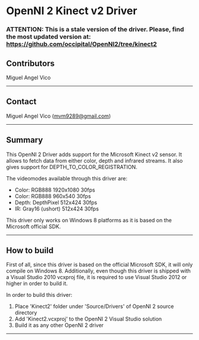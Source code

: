 # OpenNI 2 Kinect v2 Driver #



### ATTENTION: This is a stale version of the driver. Please, find the most updated version at: https://github.com/occipital/OpenNI2/tree/kinect2 ###



## Contributors ##

Miguel Angel Vico

---------------------------------------------------------------------------------------------------

## Contact ##

Miguel Angel Vico (mvm9289@gmail.com)

---------------------------------------------------------------------------------------------------

## Summary ##

This OpenNI 2 Driver adds support for the Microsoft Kinect v2 sensor. It allows to fetch data from
either color, depth and infrared streams. It also gives support for DEPTH_TO_COLOR_REGISTRATION.

The videomodes available through this driver are:
* Color: RGB888          1920x1080 30fps
* Color: RGB888          960x540   30fps
* Depth: DepthPixel      512x424   30fps
* IR:    Gray16 (ushort) 512x424   30fps

This driver only works on Windows 8 platforms as it is based on the Microsoft official SDK.

---------------------------------------------------------------------------------------------------

## How to build ##

First of all, since this driver is based on the official Microsoft SDK, it will only compile on
Windows 8. Additionally, even though this driver is shipped with a Visual Studio 2010 vcxproj file,
it is required to use Visual Studio 2012 or higher in order to build it.

In order to build this driver:

1. Place 'Kinect2' folder under 'Source/Drivers' of OpenNI 2 source directory
2. Add 'Kinect2.vcxproj' to the OpenNI 2 Visual Studio solution
3. Build it as any other OpenNI 2 driver

---------------------------------------------------------------------------------------------------

